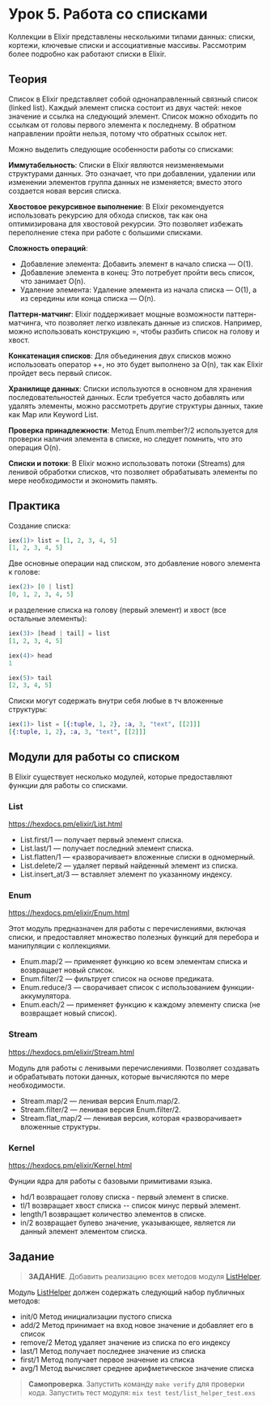 # Урок 5. Работа со списками

Коллекции в Elixir представлены несколькими типами данных: списки, кортежи, ключевые списки и ассоциативные массивы.
Рассмотрим более подробно как работают списки в Elixir.

## Теория

Список в Elixir представляет собой однонаправленный связный список (linked list). 
Каждый элемент списка состоит из двух частей: некое значение и ссылка на следующий элемент. 
Список можно обходить по ссылкам от головы первого элемента к последнему. В обратном направлении пройти нельзя, потому что обратных ссылок нет.

Можно выделить следующие особенности работы со списками:

**Иммутабельность**: Списки в Elixir являются неизменяемыми структурами данных. 
Это означает, что при добавлении, удалении или изменении элементов группа данных не изменяется; вместо этого создается новая версия списка.

**Хвостовое рекурсивное выполнение**: В Elixir рекомендуется использовать рекурсию для обхода списков, так как она оптимизирована для хвостовой рекурсии. 
Это позволяет избежать переполнение стека при работе с большими списками.

**Сложность операций**:
- Добавление элемента: Добавить элемент в начало списка — O(1).
- Добавление элемента в конец: Это потребует пройти весь список, что занимает O(n).
- Удаление элемента: Удаление элемента из начала списка — O(1), а из середины или конца списка — O(n).

**Паттерн-матчинг**: Elixir поддерживает мощные возможности паттерн-матчинга, что позволяет легко извлекать данные из списков. Например, можно использовать конструкцию =, чтобы разбить список на голову и хвост.

**Конкатенация списков**: Для объединения двух списков можно использовать оператор ++, но это будет выполнено за O(n), так как Elixir пройдет весь первый список.

**Хранилище данных**: Списки используются в основном для хранения последовательностей данных. 
Если требуется часто добавлять или удалять элементы, можно рассмотреть другие структуры данных, такие как Map или Keyword List.

**Проверка принадлежности**: Метод Enum.member?/2 используется для проверки наличия элемента в списке, но следует помнить, что это операция O(n).

**Списки и потоки**: В Elixir можно использовать потоки (Streams) для ленивой обработки списков, что позволяет обрабатывать элементы по мере необходимости и экономить память.

## Практика

Создание списка:

```elixir
iex(1)> list = [1, 2, 3, 4, 5]
[1, 2, 3, 4, 5]
```

Две основные операции над списком, это добавление нового элемента к голове:

```elixir
iex(2)> [0 | list]
[0, 1, 2, 3, 4, 5]
```

и разделение списка на голову (первый элемент) и хвост (все остальные элементы):

```elixir
iex(3)> [head | tail] = list
[1, 2, 3, 4, 5]

iex(4)> head
1

iex(5)> tail
[2, 3, 4, 5]
```

Списки могут содержать внутри себя любые в тч вложенные структуры:

```elixir
iex(1)> list = [{:tuple, 1, 2}, :a, 3, "text", [[2]]]
[{:tuple, 1, 2}, :a, 3, "text", [[2]]]
```

## Модули для работы со списком

В Elixir существует несколько модулей, которые предоставляют функции для работы со списками.

### List
https://hexdocs.pm/elixir/List.html

 - List.first/1 — получает первый элемент списка.
 - List.last/1 — получает последний элемент списка.
 - List.flatten/1 — «разворачивает» вложенные списки в одномерный.
 - List.delete/2 — удаляет первый найденный элемент из списка.
 - List.insert_at/3 — вставляет элемент по указанному индексу.

### Enum
https://hexdocs.pm/elixir/Enum.html

Этот модуль предназначен для работы с перечислениями, включая списки, и предоставляет множество полезных функций для перебора и манипуляции с коллекциями.
 - Enum.map/2 — применяет функцию ко всем элементам списка и возвращает новый список.
 - Enum.filter/2 — фильтрует список на основе предиката.
 - Enum.reduce/3 — сворачивает список с использованием функции-аккумулятора.
 - Enum.each/2 — применяет функцию к каждому элементу списка (не возвращает новый список).

### Stream
https://hexdocs.pm/elixir/Stream.html

Модуль для работы с ленивыми перечислениями. Позволяет создавать и обрабатывать потоки данных, которые вычисляются по мере необходимости.
 - Stream.map/2 — ленивая версия Enum.map/2.
 - Stream.filter/2 — ленивая версия Enum.filter/2.
 - Stream.flat_map/2 — ленивая версия, которая «разворачивает» вложенные структуры.

### Kernel
https://hexdocs.pm/elixir/Kernel.html

Фунции ядра для работы с базовыми примитивами языка.

 - hd/1 возвращает голову списка - первый элемент в списке.
 - tl/1 возвращает хвост списка -- список минус первый элемент.
 - length/1 возвращает количество элементов в списке.
 - in/2 возвращает булево значение, указывающее, является ли данный элемент элементом списка.

## Задание

> **ЗАДАНИЕ**. Добавить реализацию всех методов модуля [ListHelper](../lib/list_helper.ex).
 
Модуль [ListHelper](../lib/list_helper.ex) должен содержать следующий набор публичных методов:
 - init/0 Метод инициализации пустого списка
 - add/2 Метод принимает на вход новое значение и добавляет его в список
 - remove/2 Метод удаляет значение из списка по его индексу
 - last/1 Метод получает последнее значение из списка
 - first/1 Метод получает первое значение из списка
 - avg/1 Метод вычисляет среднее арифметическое значение списка

> **Самопроверка**. Запустить команду `make verify` для проверки кода. 
> Запустить тест модуля: `mix test test/list_helper_test.exs`
